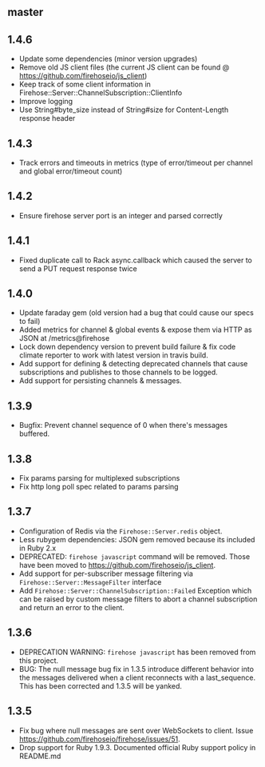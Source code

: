 ## master

## 1.4.6
- Update some dependencies (minor version upgrades)
- Remove old JS client files (the current JS client can be found @ https://github.com/firehoseio/js_client)
- Keep track of some client information in Firehose::Server::ChannelSubscription::ClientInfo
- Improve logging
- Use String#byte_size instead of String#size for Content-Length response header

## 1.4.3
- Track errors and timeouts in metrics (type of error/timeout per channel and global error/timeout count)

## 1.4.2
- Ensure firehose server port is an integer and parsed correctly

## 1.4.1
- Fixed duplicate call to Rack async.callback which caused the server to send a PUT request response twice

## 1.4.0
- Update faraday gem (old version had a bug that could cause our specs to fail)
- Added metrics for channel & global events & expose them via HTTP as JSON at /metrics@firehose
- Lock down dependency version to prevent build failure & fix code climate reporter to work with latest version in travis build.
- Add support for defining & detecting deprecated channels that cause subscriptions and publishes to those channels to be logged.
- Add support for persisting channels & messages.

## 1.3.9
- Bugfix: Prevent channel sequence of 0 when there's messages buffered.

## 1.3.8
- Fix params parsing for multiplexed subscriptions
- Fix http long poll spec related to params parsing

## 1.3.7
- Configuration of Redis via the `Firehose::Server.redis` object.
- Less rubygem dependencies: JSON gem removed because its included in Ruby 2.x
- DEPRECATED: `firehose javascript` command will be removed. Those have been moved to https://github.com/firehoseio/js_client.
- Add support for per-subscriber message filtering via `Firehose::Server::MessageFilter` interface
- Add `Firehose::Server::ChannelSubscription::Failed` Exception which can be raised by custom message filters to abort a channel subscription and return an error to the client.

## 1.3.6

- DEPRECATION WARNING: `firehose javascript` has been removed from this project.
- BUG: The null message bug fix in 1.3.5 introduce different behavior into the messages delivered when a client reconnects with a last_sequence. This has been corrected and 1.3.5 will be yanked.

## 1.3.5

- Fix bug where null messages are sent over WebSockets to client. Issue https://github.com/firehoseio/firehose/issues/51.
- Drop support for Ruby 1.9.3. Documented official Ruby support policy in README.md
